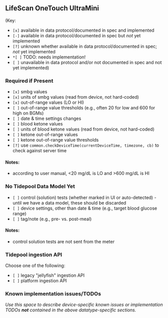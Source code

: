 ## LifeScan OneTouch UltraMini

(Key:

 - `[x]` available in data protocol/documented in spec and implemented
 - `[-]` available in data protocol/documented in spec but *not* yet implemented
 - `[?]` unknown whether available in data protocol/documented in spec; *not* yet implemented
 - `*[ ]` TODO: needs implementation!
 - `[ ]` unavailable in data protocol and/or not documented in spec and not yet implemented)

### Required if Present

- `[x]` smbg values
- `[x]` units of smbg values (read from device, not hard-coded)
- `[x]` out-of-range values (LO or HI)
- `[ ]` out-of-range value thresholds (e.g., often 20 for low and 600 for high on BGMs)
- `[ ]` date & time settings changes
- `[ ]` blood ketone values
- `[ ]` units of blood ketone values (read from device, not hard-coded)
- `[ ]` ketone out-of-range values
- `[ ]` ketone out-of-range value thresholds
- `[?]` use `common.checkDeviceTime(currentDeviceTime, timezone, cb)` to check against server time

#### Notes:
- according to user manual, <20 mg/dL is LO and >600 mg/dL is HI

### No Tidepool Data Model Yet

- `[ ]` control (solution) tests (whether marked in UI or auto-detected) - until we have a data model, these should be discarded
- `[ ]` device settings, other than date & time (e.g., target blood glucose range)
- `[ ]` tag/note (e.g., pre- vs. post-meal)

#### Notes:
- control solution tests are not sent from the meter

### Tidepool ingestion API

Choose one of the following:

  - `[ ]` legacy "jellyfish" ingestion API
  - `[ ]` platform ingestion API

### Known implementation issues/TODOs

*Use this space to describe device-specific known issues or implementation TODOs **not** contained in the above datatype-specific sections.*
